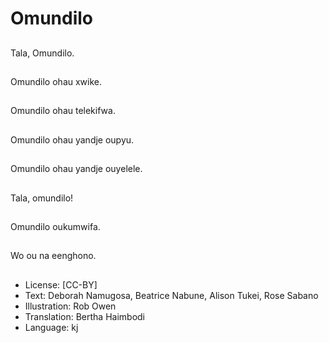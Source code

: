# Omundilo

##
Tala, Omundilo.

##
Omundilo ohau xwike.

##
Omundilo ohau telekifwa.

##
Omundilo ohau yandje oupyu.

##
Omundilo ohau yandje ouyelele.

##
Tala, omundilo!

##
Omundilo oukumwifa.

##
Wo ou na eenghono.

##
* License: [CC-BY]
* Text: Deborah Namugosa, Beatrice Nabune, Alison Tukei, Rose Sabano
* Illustration: Rob Owen
* Translation: Bertha Haimbodi
* Language: kj
